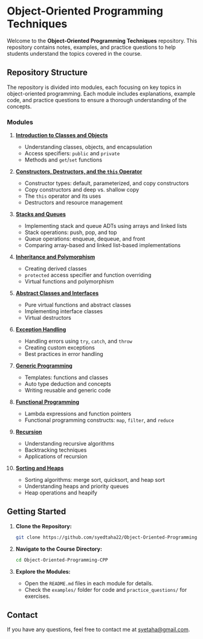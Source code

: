 # Object-Oriented Programming Techniques

Welcome to the **Object-Oriented Programming Techniques** repository. This repository contains notes, examples, and practice questions to help students understand the topics covered in the course.  

## Repository Structure

The repository is divided into modules, each focusing on key topics in object-oriented programming. Each module includes explanations, example code, and practice questions to ensure a thorough understanding of the concepts.

### Modules

1. **[Introduction to Classes and Objects](01_Introduction_to_Classes_and_Objects/README.md)**
   - Understanding classes, objects, and encapsulation
   - Access specifiers: `public` and `private`
   - Methods and `get`/`set` functions

2. **[Constructors, Destructors, and the `this` Operator](02_Constructors_Destructors_This_Operator/README.md)**
   - Constructor types: default, parameterized, and copy constructors
   - Copy constructors and deep vs. shallow copy
   - The `this` operator and its uses
   - Destructors and resource management

3. **[Stacks and Queues](03_Stacks_and_Queues/README.md)**
   - Implementing stack and queue ADTs using arrays and linked lists
   - Stack operations: push, pop, and top
   - Queue operations: enqueue, dequeue, and front
   - Comparing array-based and linked list-based implementations

4. **[Inheritance and Polymorphism](04_Inheritance_and_Polymorphism/README.md)**
   - Creating derived classes
   - `protected` access specifier and function overriding
   - Virtual functions and polymorphism

5. **[Abstract Classes and Interfaces](05_Abstract_Classes_and_Interfaces/README.md)**
   - Pure virtual functions and abstract classes
   - Implementing interface classes
   - Virtual destructors

6. **[Exception Handling](06_Exception_Handling/README.md)**
   - Handling errors using `try`, `catch`, and `throw`
   - Creating custom exceptions
   - Best practices in error handling

7. **[Generic Programming](07_Generic_Programming/README.md)**
   - Templates: functions and classes
   - Auto type deduction and concepts
   - Writing reusable and generic code

8. **[Functional Programming](08_Functional_Programming/README.md)**
   - Lambda expressions and function pointers
   - Functional programming constructs: `map`, `filter`, and `reduce`

9. **[Recursion](09_Recursion/README.md)**
   - Understanding recursive algorithms
   - Backtracking techniques
   - Applications of recursion

10. **[Sorting and Heaps](10_Sorting_and_Heaps/README.md)**
    - Sorting algorithms: merge sort, quicksort, and heap sort
    - Understanding heaps and priority queues
    - Heap operations and heapify

## Getting Started  

1. **Clone the Repository:**  
   ```bash
   git clone https://github.com/syedtaha22/Object-Oriented-Programming-CPP.git
   ```  

2. **Navigate to the Course Directory:**  
   ```bash
   cd Object-Oriented-Programming-CPP
   ```  

3. **Explore the Modules:**  
   - Open the `README.md` files in each module for details.  
   - Check the `examples/` folder for code and `practice_questions/` for exercises.  

## Contact  

If you have any questions, feel free to contact me at [syetaha@gmail.com](syetaha@gmail.com).  
